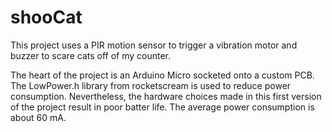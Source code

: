 shooCat
=======

This project uses a PIR motion sensor to trigger a vibration motor and buzzer to scare cats off of my counter.

The heart of the project is an Arduino Micro socketed onto a custom PCB. The LowPower.h library from rocketscream is used to reduce power consumption. Nevertheless, the hardware choices made in this first version of the project result in poor batter life. The average power consumption is about 60 mA.

